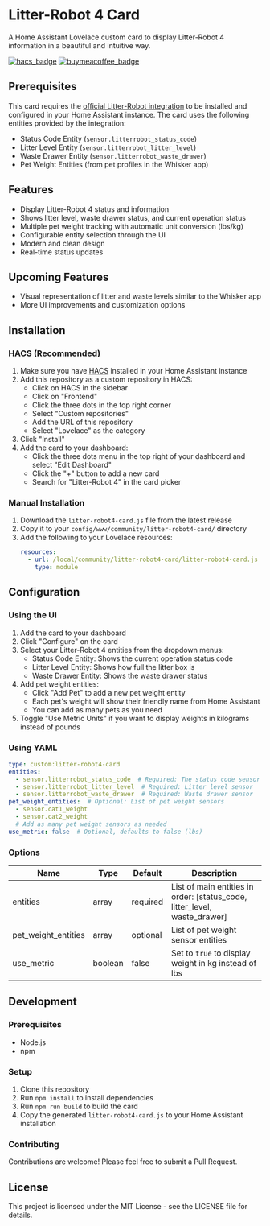 # Litter-Robot 4 Card

A Home Assistant Lovelace custom card to display Litter-Robot 4 information in a beautiful and intuitive way.

[![hacs_badge](https://img.shields.io/badge/HACS-Custom-orange.svg)](https://github.com/custom-components/hacs)
[![buymeacoffee_badge](https://img.shields.io/badge/Buy%20me%20a%20coffee-%23FFDD00?style=flat&logo=buy-me-a-coffee&logoColor=black)](https://www.buymeacoffee.com/seba.gent)

## Prerequisites

This card requires the [official Litter-Robot integration](https://www.home-assistant.io/integrations/litterrobot/) to be installed and configured in your Home Assistant instance. The card uses the following entities provided by the integration:

- Status Code Entity (`sensor.litterrobot_status_code`)
- Litter Level Entity (`sensor.litterrobot_litter_level`)
- Waste Drawer Entity (`sensor.litterrobot_waste_drawer`)
- Pet Weight Entities (from pet profiles in the Whisker app)

## Features

- Display Litter-Robot 4 status and information
- Shows litter level, waste drawer status, and current operation status
- Multiple pet weight tracking with automatic unit conversion (lbs/kg)
- Configurable entity selection through the UI
- Modern and clean design
- Real-time status updates

## Upcoming Features

- Visual representation of litter and waste levels similar to the Whisker app
- More UI improvements and customization options

## Installation

### HACS (Recommended)

1. Make sure you have [HACS](https://hacs.xyz) installed in your Home Assistant instance
2. Add this repository as a custom repository in HACS:
   - Click on HACS in the sidebar
   - Click on "Frontend"
   - Click the three dots in the top right corner
   - Select "Custom repositories"
   - Add the URL of this repository
   - Select "Lovelace" as the category
3. Click "Install"
4. Add the card to your dashboard:
   - Click the three dots menu in the top right of your dashboard and select "Edit Dashboard"
   - Click the "+" button to add a new card
   - Search for "Litter-Robot 4" in the card picker

### Manual Installation

1. Download the `litter-robot4-card.js` file from the latest release
2. Copy it to your `config/www/community/litter-robot4-card/` directory
3. Add the following to your Lovelace resources:
   ```yaml
   resources:
     - url: /local/community/litter-robot4-card/litter-robot4-card.js
       type: module
   ```

## Configuration

### Using the UI

1. Add the card to your dashboard
2. Click "Configure" on the card
3. Select your Litter-Robot 4 entities from the dropdown menus:
   - Status Code Entity: Shows the current operation status code
   - Litter Level Entity: Shows how full the litter box is
   - Waste Drawer Entity: Shows the waste drawer status
4. Add pet weight entities:
   - Click "Add Pet" to add a new pet weight entity
   - Each pet's weight will show their friendly name from Home Assistant
   - You can add as many pets as you need
5. Toggle "Use Metric Units" if you want to display weights in kilograms instead of pounds

### Using YAML

```yaml
type: custom:litter-robot4-card
entities:
  - sensor.litterrobot_status_code  # Required: The status code sensor
  - sensor.litterrobot_litter_level  # Required: Litter level sensor
  - sensor.litterrobot_waste_drawer  # Required: Waste drawer sensor
pet_weight_entities:  # Optional: List of pet weight sensors
  - sensor.cat1_weight
  - sensor.cat2_weight
  # Add as many pet weight sensors as needed
use_metric: false  # Optional, defaults to false (lbs)
```

### Options

| Name | Type | Default | Description |
|------|------|---------|-------------|
| entities | array | required | List of main entities in order: [status_code, litter_level, waste_drawer] |
| pet_weight_entities | array | optional | List of pet weight sensor entities |
| use_metric | boolean | false | Set to `true` to display weight in kg instead of lbs |

## Development

### Prerequisites

- Node.js
- npm

### Setup

1. Clone this repository
2. Run `npm install` to install dependencies
3. Run `npm run build` to build the card
4. Copy the generated `litter-robot4-card.js` to your Home Assistant installation

### Contributing

Contributions are welcome! Please feel free to submit a Pull Request.

## License

This project is licensed under the MIT License - see the LICENSE file for details. 